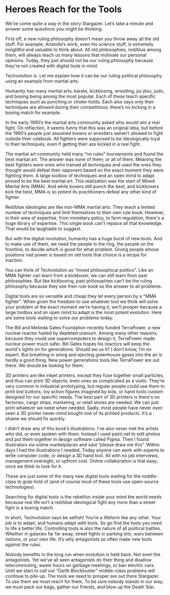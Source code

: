 
# Heroes Reach for the Tools

We’ve come quite a way in the story Stargazer. Let’s take a minute and answer some questions you might be thinking.

First off, a new ruling philosophy doesn’t mean you throw away all the old stuff. For example, Aristotle’s work, even his science stuff, is extremely insightful and valuable to think about. All old philosophies, red/blue among them, will always teach us many lessons that motivate our personal opinions. Today, they just should not be our ruling philosophy because they're not created with digital tools in mind.

Techvolution is. Let me explain how it can be our ruling political philosophy using an example from martial arts.

Humanity has many martial arts: karate, kickboxing, wrestling, jiu-jitsu, judo, and boxing being among the most popular. Each of these teach specific techniques such as punching or choke-holds. Each also says only their techniques are allowed during their competitions; there’s no kicking in a boxing match for example.

In the early 1990’s the martial arts community asked who would win a real fight. On reflection, it seems funny that this was an original idea, but before the 1990’s people just assumed boxers or wrestlers weren’t allowed to fight outside their rulebook. All fighters were supposed to be ideologically loyal to their techniques, even if getting their ass kicked in a real fight.

The martial art community held many “no rules” tournaments and found the best martial art. The answer was none of them; or all of them. Meaning the best fighters were ones who trained all techniques and used the ones they thought would defeat their opponent based on the exact moment they were fighting them. A large toolbox of techniques and an open mind to adapt proved to be the best martial art. This realization was the start of Mixed Martial Arts (MMA). And while boxers still punch the best, and kickboxers kick the best, MMA is so potent its practitioners defeat any other kind of fighter.

Red/blue ideologies are like non-MMA martial arts. They teach a limited number of techniques and limit themselves to their own rule book. However, in their area of expertise, from monetary policy, to farm regulation, there's a huge library of expertise. This single book can't replace all that knowledge. That would be laughable to suggest.

But with the digital revolution, humanity has a huge burst of new tools. And to make use of them, we need the people in the ring, the people on the frontline, to decide which is good for what problem. Giving people whose positions nad power is based on old tools that choice is a recipe for inaction.

You can think of Techvolution as “mixed philosophical politics”. Like an MMA fighter can learn from a kickboxer, we can still learn from past philosophies. But like kickboxing, past philosophies can’t be the ruling philosophy because they see their rule book as the answer to all problems.

Digital tools are so versatile and cheap they let every person by a "MMA fighter". When given the freedom to use whatever tool we think will solve your problem at the exact moment we're having it, we'll prosper because a large toolbox and an open mind to adapt is the most potent evolution. Here are some tools waiting to solve our problems today.

The Bill and Melinda Gates Foundation recently funded TerraPower, a new nuclear reactor fueled by depleted uranium. Among many other reasons, because they could use supercomputers to design it, TerraPower made nuclear power much safer. Bill Gates hopes his reactors will keep the world's lights on for generations. Should we us it? I don’t know, I’m no expert. But breathing in smog and ejecting greenhouse gases into the air is hardly a good thing. New power generations tools like TerraPower are out there. We should be looking for them.

3D printers are like inkjet printers, except they fuse together small particles, and thus can print 3D objects; even ones as complicated as a violin. They’re very common in industrial prototyping, but regular people could use them to print lost buttons, toy action figures imagined by kids, or hand tools custom designed for our specific needs. The best part of 3D printers is there's no factories, cargo ships, marketing, or retail stores are needed. We can just print whatever we need when needed. Sadly, most people have never even seen a 3D printer never-mind bought one of its printed products. It’s a shame we should fix quickly.

I didn’t draw any of this book’s illustrations. I’ve also never met the artists who did, or even spoken with them. Instead I used paint.net to edit photos and put them together in design software called Figma. Then I found illustrators via online marketplaces and said “please draw me this”. Within days I had the illustrations I needed. Today anyone can work with experts to write computer code, or design a 3D hand tool. All with no job interviews, management oversight, or upfront cost. Online collaboration is that easy; once we think to look for it.

These are just some of the many new digital tools waiting for the middle-class to grab hold of (and of course most of these tools use open-source technologies).

Searching for digital tools is the rebellion inside your mind the world needs because real life isn’t a red/blue ideological fight any more than a street fight is a boxing match.

In short, Techvolution says be selfish! You’re a lifeform like any other. Your job is to adapt, and humans adapt with tools. So go find the tools you need to life a better life. Controlling tools is also the nature of all political battles. Whether in galaxies far far away, street fights in parking lots, wars between nations, or your own life. It’s why antagonists so often make new tools against the rules.

Nobody benefits in the long run when evolution is held back. Not even the antagonists. Yet we’ve all seen antagonists do their thing and disallow telecommuting, waste hours on garbage meetings, or ban electric cars. Until we start to call out “Darth Blockbuster” middle-class problems will continue to pile-up. The tools we need to prosper are out there Stargazer. To use them we must reach for them. To be sure nobody stands in our way; we must pack our bags, gather our friends, and blow up the Death Star.
